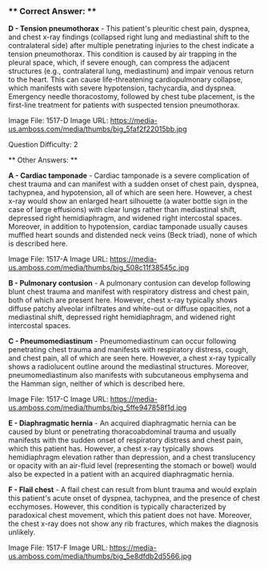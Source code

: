 ### ** Correct Answer: **

**D - Tension pneumothorax** - This patient's pleuritic chest pain, dyspnea, and chest x-ray findings (collapsed right lung and mediastinal shift to the contralateral side) after multiple penetrating injuries to the chest indicate a tension pneumothorax. This condition is caused by air trapping in the pleural space, which, if severe enough, can compress the adjacent structures (e.g., contralateral lung, mediastinum) and impair venous return to the heart. This can cause life-threatening cardiopulmonary collapse, which manifests with severe hypotension, tachycardia, and dyspnea. Emergency needle thoracostomy, followed by chest tube placement, is the first-line treatment for patients with suspected tension pneumothorax.

Image File: 1517-D
Image URL: https://media-us.amboss.com/media/thumbs/big_5faf2f22015bb.jpg

Question Difficulty: 2

** Other Answers: **

**A - Cardiac tamponade** - Cardiac tamponade is a severe complication of chest trauma and can manifest with a sudden onset of chest pain, dyspnea, tachypnea, and hypotension, all of which are seen here. However, a chest x-ray would show an enlarged heart silhouette (a water bottle sign in the case of large effusions) with clear lungs rather than mediastinal shift, depressed right hemidiaphragm, and widened right intercostal spaces. Moreover, in addition to hypotension, cardiac tamponade usually causes muffled heart sounds and distended neck veins (Beck triad), none of which is described here.

Image File: 1517-A
Image URL: https://media-us.amboss.com/media/thumbs/big_508c11f38545c.jpg

**B - Pulmonary contusion** - A pulmonary contusion can develop following blunt chest trauma and manifest with respiratory distress and chest pain, both of which are present here. However, chest x-ray typically shows diffuse patchy alveolar infiltrates and white-out or diffuse opacities, not a mediastinal shift, depressed right hemidiaphragm, and widened right intercostal spaces.

**C - Pneumomediastinum** - Pneumomediastinum can occur following penetrating chest trauma and manifests with respiratory distress, cough, and chest pain, all of which are seen here. However, a chest x-ray typically shows a radiolucent outline around the mediastinal structures. Moreover, pneumomediastinum also manifests with subcutaneous emphysema and the Hamman sign, neither of which is described here.

Image File: 1517-C
Image URL: https://media-us.amboss.com/media/thumbs/big_5ffe947858f1d.jpg

**E - Diaphragmatic hernia** - An acquired diaphragmatic hernia can be caused by blunt or penetrating thoracoabdominal trauma and usually manifests with the sudden onset of respiratory distress and chest pain, which this patient has. However, a chest x-ray typically shows hemidiaphragm elevation rather than depression, and a chest translucency or opacity with an air-fluid level (representing the stomach or bowel) would also be expected in a patient with an acquired diaphragmatic hernia.

**F - Flail chest** - A flail chest can result from blunt trauma and would explain this patient's acute onset of dyspnea, tachypnea, and the presence of chest ecchymoses. However, this condition is typically characterized by paradoxical chest movement, which this patient does not have. Moreover, the chest x-ray does not show any rib fractures, which makes the diagnosis unlikely.

Image File: 1517-F
Image URL: https://media-us.amboss.com/media/thumbs/big_5e8dfdb2d5566.jpg

